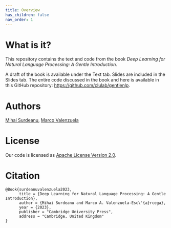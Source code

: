 ```yaml
---
title: Overview
has_children: false
nav_order: 1
---
```


# What is it?

This repository contains the text and code from the book *Deep Learning for Natural Language Processing: A Gentle Introduction*.

A draft of the book is available under the Text tab. Slides are included in the Slides tab. The entire code discussed in the book and here is available in this GitHub repository: https://github.com/clulab/gentlenlp.

# Authors

[Mihai Surdeanu](http://surdeanu.info/mihai/), [Marco Valenzuela](https://github.com/marcovzla)

# License

Our code is licensed as [Apache License Version 2.0](https://github.com/clulab/gentlenlp/blob/main/LICENSE).

# Citation

```
@Book{surdeanuvalenzuela2023,
      title = {Deep Learning for Natural Language Processing: A Gentle Introduction},
      author = {Mihai Surdeanu and Marco A. Valenzuela-Esc\'{a}rcega},
      year = {2023},
      publisher = "Cambridge University Press",
      address = "Cambridge, United Kingdom"
}
```


